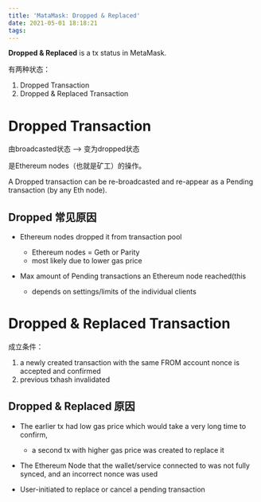 ```yaml
---
title: 'MataMask: Dropped & Replaced'
date: 2021-05-01 18:18:21
tags:
---
```


__Dropped & Replaced__ is a tx status in MetaMask.

有两种状态：

1. Dropped Transaction
2. Dropped & Replaced Transaction

# Dropped Transaction

由broadcasted状态 --> 变为dropped状态

是Ethereum nodes（也就是矿工）的操作。

A Dropped transaction can be re-broadcasted and re-appear as a Pending transaction (by any Eth node).

## Dropped 常见原因

- Ethereum nodes dropped it from transaction pool
  - Ethereum nodes = Geth or Parity
  - most likely due to lower gas price

- Max amount of Pending transactions an Ethereum node reached(this
  - depends on settings/limits of the individual clients

# Dropped & Replaced Transaction

成立条件：

1. a newly created transaction with the same FROM account nonce is accepted and confirmed
2. previous txhash invalidated

## Dropped & Replaced 原因

- The earlier tx had low gas price which would take a very long time to confirm,
  - a second tx with higher gas price was created to replace it

- The Ethereum Node that the wallet/service connected to was not fully synced, and an incorrect nonce was used

- User-initiated to replace or cancel a pending transaction
